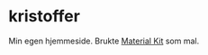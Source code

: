 # kristoffer

Min egen hjemmeside.
Brukte [Material Kit](https://demos.creative-tim.com/material-kit/) som mal.
